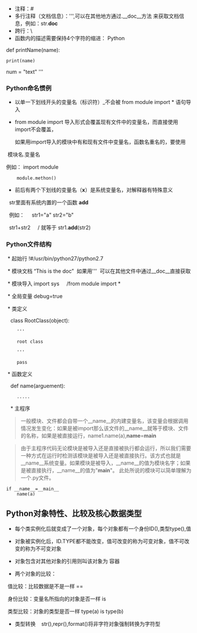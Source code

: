 
* 注释：#
* 多行注释（文档信息）：''',可以在其他地方通过.__doc__方法 来获取文档信息，例如：str.__doc__
* 跨行：\
* 函数内的描述需要保持4个字符的缩进：
  Python

def printName(name):

    print(name)

num = "text"
'''

### Python命名惯例

* 以单一下划线开头的变量名（标识符）\_不会被 from module import * 语句导入
* from module import 导入形式会覆盖现有文件中的变量名，而直接使用import不会覆盖，

  如果用import导入的模块中有和现有文件中变量名，函数名重名的，要使用
  
  模块名.变量名  
  
  例如：
        import module
  
        module.methon()
 
 * 前后有两个下划线的变量名（__x__）是系统变量名，对解释器有特殊意义
   
   str里面有系统内置的一个函数 __add__
   
   例如：
   
   str1="a"
   str2="b"
   
   str1+str2     / 就等于 str1.__add__(str2)
   
### Python文件结构

  * 起始行 !#/usr/bin/python27/python2.7
  
  * 模块文档 “This is the doc”  如果用'''  可以在其他文件中通过__doc__直接获取
  
  * 模块导入 import sys     /from module import * 
  
  * 全局变量 debug=true
  
  * 类定义
  
    class RootClass(object):
    
        '''
        
        root class
        
        '''
        
        pass
        
  * 函数定义
  
    def name(arguement):
    
        .....
        
    * 主程序
 
> 一般模块、文件都会自带一个__name__的内建变量名，该变量会根据调用情况发生变化：如果是被import那么该文件的__name__就等于模块、文件的名称，如果是被直接运行，name1.name(a),__name__=__main__


>由于主程序代码无论模块是被导入还是直接被执行都会运行，所以我们需要一种方式在运行时检测该模块是被导入还是被直接执行。该方式也就是__name__系统变量。如果模块是被导入，__name__的值为模块名字；如果是被直接执行，__name__的值为"__main__"。
此处所说的模块可以简单理解为一个.py文件。

```
if __name__=__main__
    name(a)
```

## Python对象特性、比较及核心数据类型

* 每个类实例化后就变成了一个对象，每个对象都有一个身份ID(),类型type(),值

* 对象被实例化后，ID.TYPE都不能改变，值可改变的称为可变对象，值不可改变的称为不可变对象

* 对象包含对其他对象的引用则叫该对象为 容器

* 两个对象的比较：

  值比较：比较数据是不是一样  ==
  
  身份比较：变量名所指向的对象是否一样    is 
  
  类型比较：对象的类型是否一样 type(a) is type(b)
  
* 类型转换
  
  str(),repr(),format()将非字符对象强制转换为字符型
  
  
